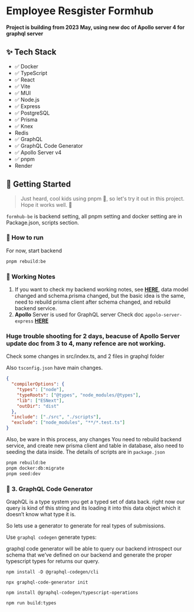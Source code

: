 # Employee Resgister Formhub

**Project is building from 2023 May, using new doc of Apollo server 4 for graphql server**

## ✨ Tech Stack

- ✅ Docker
- ✅ TypeScript
- ✅ React
- ✅ Vite
- ✅ MUI
- ✅ Node.js
- ✅ Express
- ✅ PostgreSQL
- ✅ Prisma
- ✅ Knex
- Redis
- ✅ GraphQL
- ✅ GraphQL Code Generator
- ✅ Apollo Server v4
- ✅ pnpm
- Render

## 🎃 Getting Started

> Just heard, cool kids using pnpm 👦, so let's try it out in this project. Hope it works well. 🤞

`formhub-be` is backend setting, all pnpm setting and docker setting are in Package.json, scripts section.

### 🚀 How to run

For now, start backend

```bash
pnpm rebuild:be
```

### 📝 Working Notes

1. If you want to check my backend working notes, see [**HERE**](https://github.com/yanliu1111/docker-types-node-postgres-app), data model changed and schema.prisma changed, but the basic idea is the same, need to rebuild prisma client after schema changed, and rebuild backend service.
2. **Apollo** Server is used for GraphQL server
   Check doc `appolo-server-express` [**HERE**](https://www.apollographql.com/docs/apollo-server/migration/#migrate-from-apollo-server-express)

### Huge trouble shooting for 2 days, beacuse of Apollo Server update doc from 3 to 4, many refence are not working.

Check some changes in src/index.ts, and 2 files in graphql folder

Also `tsconfig.json` have main changes.

```json
{
  "compilerOptions": {
    "types": ["node"],
    "typeRoots": ["@types", "node_modules/@types"],
    "lib": ["ESNext"],
    "outDir": "dist"
  },
  "include": ["./src", "./scripts"],
  "exclude": ["node_modules", "**/*.test.ts"]
}
```

Also, be ware in this process, any changes
You need to rebuild backend service, and create new prisma client and table in database, also need to seeding the data inside.
The details of scripts are in `package.json`

```bash
pnpm rebuild:be
pnpm docker:db:migrate
pnpm seed:dev
```

### 🔔 **3. GraphQL Code Generator**

GraphQL is a type system you get a typed set of data back. right now our query is kind of this string and its loading it into this data object which it doesn’t know what type it is.

So lets use a generator to generate for real types of submissions.

Use `graphql codegen` generate types:

graphql code generator will be able to query our backend introspect our schema that we’ve defined on our backend and generate the proper typescript types for returns our query.

`npm install -D @graphql-codegen/cli`

`npx graphql-code-generator init`

`npm install @graphql-codegen/typescript-operations`

`npm run build:types`
